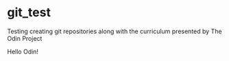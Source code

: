 # git_test
Testing creating git repositories along with the curriculum presented by The Odin Project

Hello Odin!